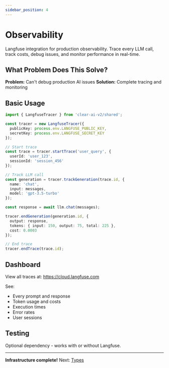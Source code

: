 ```yaml
---
sidebar_position: 4
---
```


# Observability

Langfuse integration for production observability. Trace every LLM call, track costs, debug issues, and monitor performance in real-time.

## What Problem Does This Solve?

**Problem:** Can't debug production AI issues
**Solution:** Complete tracing and monitoring

## Basic Usage

```typescript
import { LangfuseTracer } from 'clear-ai-v2/shared';

const tracer = new LangfuseTracer({
  publicKey: process.env.LANGFUSE_PUBLIC_KEY,
  secretKey: process.env.LANGFUSE_SECRET_KEY
});

// Start trace
const trace = tracer.startTrace('user_query', {
  userId: 'user_123',
  sessionId: 'session_456'
});

// Track LLM call
const generation = tracer.trackGeneration(trace.id, {
  name: 'chat',
  input: messages,
  model: 'gpt-3.5-turbo'
});

const response = await llm.chat(messages);

tracer.endGeneration(generation.id, {
  output: response,
  tokens: { input: 150, output: 75, total: 225 },
  cost: 0.0003
});

// End trace
tracer.endTrace(trace.id);
```

## Dashboard

View all traces at: https://cloud.langfuse.com

See:
- Every prompt and response
- Token usage and costs
- Execution times
- Error rates
- User sessions

## Testing

Optional dependency - works with or without Langfuse.

---

**Infrastructure complete!** Next: [Types](../foundation/types.md)
